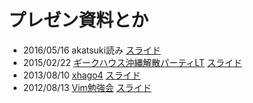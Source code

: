 <title>atton-.github.com</title>

# プレゼン資料とか
* 2016/05/16 akatsuki読み [スライド](slides/akatsuki-reading/slide.html)
* 2015/02/22 [ギークハウス沖縄解散パーティLT](https://atnd.org/events/61450) [スライド](slides/geeoki_last/geeoki.html)
* 2013/08/10 [xhago4](http://hago.doorkeeper.jp/events/4396) [スライド](slides/xhago4/xhago4.html)
* 2012/08/13 [Vim勉強会](http://atnd.org/events/30822) [スライド](slides/iedev_vim/iedev_vim.html)


